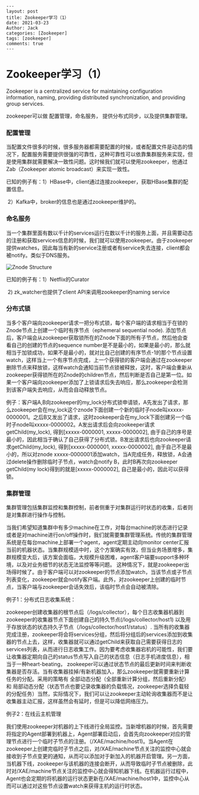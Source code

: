 ```
---
layout: post
title: Zookeeper学习（1）
date: 2021-03-23
Author: Jack
categories: [Zookeeper]
tags: [zookeeper]
comments: true
--- 
```

#                                 Zookeeper学习（1）

Zookeeper is a centralized service for maintaining configuration information, naming, providing distributed synchronization, and providing group services.

zookeeper可以做 配置管理，命名服务， 提供分布式同步，以及提供集群管理。

### **配置管理**

当配置文件很多的时候，很多服务器都需要配置的时候，或者配置文件是动态的情况下，配置服务需要提供很强的可靠性，这种可靠性可以依靠集群服务来实现，但是使用集群就需要解决一致性问题。这时候我们就可以使用zookeeper，他通过Zab（Zookeeper atomic broadcast）来实现一致性。

已知的例子有：1）HBase中，client通过连接zookeeper，获取HBase集群的配置信息。

​                           2）Kafka中，broker的信息也是通过zookeeper维护的。

### **命名服务**

当一个集群里面有数以千计的services运行在数以千计的服务上面，并且需要动态的注册和获取services信息的时候，我们就可以使用zookeeper。由于zookeeper提供watches，因此每当有新的service注册或者有service失去连接，client都会被notify。类似于DNS服务。

![Znode Structure](C:\Users\HaotianLyu\Documents\GitHub\haotianlyu.github.io\images\Znode_for_naming_service.jpg)

已知的例子有：1）Netflix的Curator

​                           2) zk_watcher也提供了client API来调用zookeeper的naming service

### **分布式锁**

当多个客户端向zookeeper请求一把分布式锁，每个客户端的请求相当于在锁的Znode节点上创建一个临时有序节点（ephemeral sequential node). 添加节点后，客户端会从zookeeper获取锁所在的Znode下面的所有子节点，然后他会查看自己的创建的节点的sequence number是不是最小的，如果是最小的，那么就相当于加锁成功，如果不是最小的，就对比自己创建的有序节点-1的那个节点设置watch，这样当上一个有序节点完成，上一个获得锁的客户端会通过在zookeeper删除节点来释放锁，这样watch会通知当前节点锁被释放，这时，客户端会重新从zookeeper获得锁所在的Znode的children节点，然后判断是否自己是第一位。如果一个客户端向zookeeper添加了上锁请求后失去响应，那么zookeeper会检测到该客户端失去响应，从而会自动释放节点。

例子：客户端A,B向zookeeper的my_lock分布式锁申请锁，A先发出了请求，那么zookeeper会在my_lock这个znode下面创建一个新的临时子node叫xxxxx-0000001。之后B又发出了请求，这时zookeeper会在my_lock下面创建另一个临时子node叫xxxxx-0000002。A发出请求后会向zookeeper请求getChild(my_lock), 得到[xxxxx-0000001, xxxxx-0000002], 由于自己的序号是最小的，因此相当于确认了自己获得了分布式锁。B发出请求后也向zookeeper请求getChild(my_lock), 得到[xxxxx-0000001, xxxxx-0000002], 由于自己不是最小的，所以对znode xxxxx-0000001添加watch，当A完成任务，释放锁，A会通过delete操作删除临时子节点，watch会notify B，此时B再次向zookeeper getChild(my lock)得到的就是[xxxxx-0000002], 自己是最小的，因此可以获得锁。

### **集群管理**

集群管理包括集群监控和集群控制，前者侧重于对集群运行时状态的收集，后者则是对集群进行操作与控制。

当我们希望知道集群中有多少machine在工作，对每台machine的状态进行记录或者是对machine进行on/off操作时，我们就需要集群管理系统。传统的集群管理系统是在每台machine上部署一个agent，agent定期主动向monitor center汇报当前的机器状态。当集群规模适中时，这个方案确实有效，但当业务场景增多，集群规模变大后，该方案会面临，大规模升级困难，agent客户端要support多种环境，以及对业务细节的状态无法监控等等问题。 这种情况下，就是zookeeper出场得时候了。由于客户端可以对zookeeper的节点添加watch，当该节点或子节点列表变化，zookeeper就会notify客户端。此外，对zookeeper上创建的临时节点，当客户端与zookeeper会话失效后，该临时节点会自动被清除。

例子1：分布式日志收集系统：

​	zookeeper创建收集器的根节点后（/logs/collector），每个日志收集器机器到zookeeper的收集器节点下面创建自己的持久节点(/logs/collector/host1) 以及用于存放状态的状态持久子节点（/logs/collector/host1/status）. 当所有的收集器完成注册，zookeeper将会将services分组，然后将分组后的services添加到收集器的节点上去，这样，收集器就可以通过getChild来获取自己需要获得日志的services列表，从而进行日志收集工作。因为要考虑收集器宕机的可能性，我们要让收集器定期向自己的status节点写入自己的状态信息（日志手机进度信息），相当于一种heart-beating， zookeeper可以通过状态节点的最后更新时间来判断收集器是否存活。当有收集器挂掉/有新机器加入，那么zookeeper就需要重新计算任务的分配。采用的策略有 全部动态分配（全部重新计算分组，然后重新分配）和 局部动态分配（状态节点也要记录收集器的负载情况，zookeeper选择负载轻的分配任务）当然，实际情况下，我们可以让zookeeper主动轮询收集器而不是让收集器主动汇报，这样虽然会有延时，但是可以降低网络压力。

例子2：在线云主机管理

​	我们使用zookeeper对机器的上下线进行全局监控。当新增机器的时候，首先需要将指定的Agent部署到机器上，Agent部署启动后，会首先向zookeeper对应的管理节点进行一个临时子节点的注册。（/XAE/machine/host1)。当Agent在zookeeper上创建完临时子节点之后，对/XAE/machine节点关注的监控中心就会接收到子节点变更的通知，从而可以添加对于新加入的机器开启管理。另一方面，当机器下线，zookeeper与该机器的连接会断开，从而导致临时子节点被删除，此时对/XAE/machine节点关注的监控中心就会得知机器下线。在机器运行过程中，Agent也会定期的将机器的运行状态更新在/XAE/machine/host1中，监控中心从而可以通过对这些节点设置watch来获得主机的运行时状态。